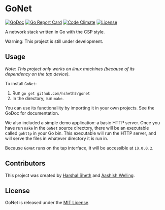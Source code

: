 # GoNet
[![GoDoc](https://godoc.org/github.com/hsheth2/gonet?status.svg)](https://godoc.org/github.com/hsheth2/gonet)
[![Go Report Card](https://goreportcard.com/badge/github.com/hsheth2/gonet)](https://goreportcard.com/report/github.com/hsheth2/gonet)
[![Code Climate](https://codeclimate.com/github/hsheth2/gonet/badges/gpa.svg)](https://codeclimate.com/github/hsheth2/gonet)
[![License](http://img.shields.io/:license-MIT-blue.svg)](http://www.opensource.org/licenses/MIT)

A network stack written in Go with the CSP style.

Warning: This project is still under development.

## Usage
*Note: This project only works on linux machines (because of its dependency on the tap device).*

To install `GoNet`:

1. Run `go get github.com/hsheth2/gonet`
2. In the directory, run `make`. 

You can use its functionallity by importing it in your own projects. See the GoDoc for documentation. 

We also included a simple demo application: a basic HTTP server. Once you have run `make` in the `GoNet` source directory, there will be an executable called `gohttp` in your Go bin. This executable will run the HTTP server, and will serve the files in whatever directory it is run in. 

Because `GoNet` runs on the tap interface, it will be accessible at `10.0.0.2`. 

## Contributors
This project was created by [Harshal Sheth](https://github.com/hsheth2)
and [Aashish Welling](https://github.com/omegablitz). 

## License
GoNet is released under the [MIT License](http://www.opensource.org/licenses/MIT).
